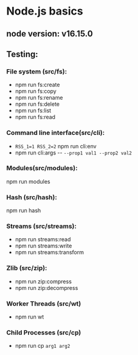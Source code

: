 # Node.js basics

## node version: v16.15.0

## Testing:

### File system (src/fs):

- npm run fs:create
- npm run fs:copy
- npm run fs:rename
- npm run fs:delete
- npm run fs:list
- npm run fs:read

### Command line interface(src/cli):

- `RSS_1=1 RSS_2=2` npm run cli:env
- npm run cli:args -- `--prop1 val1 --prop2 val2`

### Modules(src/modules):

npm run modules

### Hash (src/hash):

npm run hash

### Streams (src/streams):

- npm run streams:read
- npm run streams:write
- npm run streams:transform

### Zlib (src/zip):

- npm run zip:compress
- npm run zip:decompress

### Worker Threads (src/wt)

- npm run wt

### Child Processes (src/cp)

- npm run cp `arg1 arg2`
